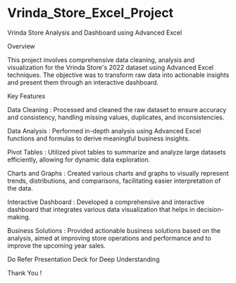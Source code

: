# Vrinda_Store_Excel_Project
Vrinda Store Analysis and Dashboard using Advanced Excel

Overview

This project involves comprehensive data cleaning, analysis and visualization for the Vrinda Store's 2022 dataset using Advanced Excel techniques. The objective was to transform raw data into actionable insights and present them through an interactive dashboard.

Key Features

Data Cleaning : Processed and cleaned the raw dataset to ensure accuracy and consistency, handling missing values, duplicates, and inconsistencies.

Data Analysis : Performed in-depth analysis using Advanced Excel functions and formulas to derive meaningful business insights.

Pivot Tables : Utilized pivot tables to summarize and analyze large datasets efficiently, allowing for dynamic data exploration.

Charts and Graphs : Created various charts and graphs to visually represent trends, distributions, and comparisons, facilitating easier interpretation of the data.

Interactive Dashboard : Developed a comprehensive and interactive dashboard that integrates various data visualization that helps in decision-making.

Business Solutions : Provided actionable business solutions based on the analysis, aimed at improving store operations and performance and to improve the upcoming year sales.

Do Refer Presentation Deck for Deep Understanding 

Thank You !
